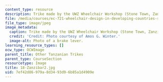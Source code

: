 ```yaml
---
content_type: resource
description: Trike made by the UWZ Wheelchair Workshop (Stone Town, Zanzibar, Tanzania).
file: /media/courses/ec-721-wheelchair-design-in-developing-countries-spring-2009/7ef42d86979a8d3493d96b85a1d4909e_18-Zanzibar2.jpg
file_type: image/jpeg
image_metadata:
  caption: Trike made by the UWZ Wheelchair Workshop (Stone Town, Zanzibar, Tanzania).
  credit: 'Credit: Photo courtesy of Amos G. Winter.'
  image-alt: Photo of a brake lever.
learning_resource_types: []
ocw_type: OCWImage
parent_title: Other Tanzanian Trikes
parent_type: CourseSection
resourcetype: Image
title: 18-Zanzibar2.jpg
uid: 7ef42d86-979a-8d34-93d9-6b85a1d4909e
---
```


